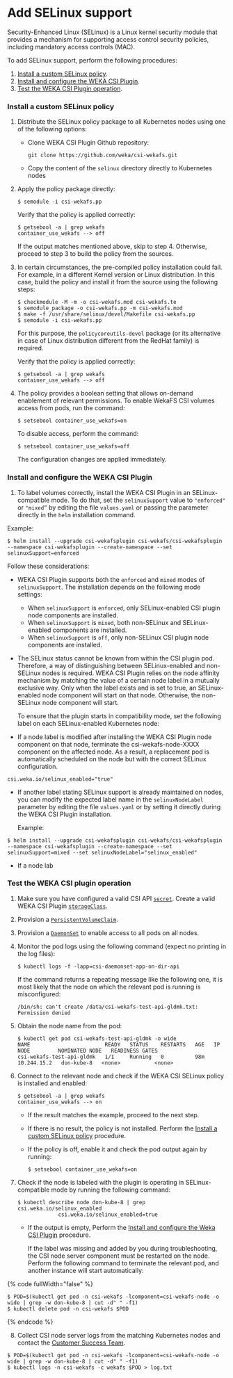 # Add SELinux support

Security-Enhanced Linux (SELinux) is a Linux kernel security module that provides a mechanism for supporting access control security policies, including mandatory access controls (MAC).

To add SELinux support, perform the following procedures:

1. [Install a custom SELinux policy](add-selinux-support.md#install-a-custom-selink-p).
2. [Install and configure the WEKA CSI Plugin](add-selinux-support.md#install-config-csi-plugin).
3. [Test the WEKA CSI Plugin operation](add-selinux-support.md#test-csi-plugin).

### Install a custom SELinux policy <a href="#install-a-custom-selink-p" id="install-a-custom-selink-p"></a>

1. Distribute the SELinux policy package to all Kubernetes nodes using one of the following options:
   *   Clone WEKA CSI Plugin Github repository:

       ```
       git clone https://github.com/weka/csi-wekafs.git
       ```
   * Copy the content of the `selinux` directory directly to Kubernetes nodes
2.  Apply the policy package directly:

    ```
    $ semodule -i csi-wekafs.pp
    ```

    Verify that the policy is applied correctly:

    ```
    $ getsebool -a | grep wekafs
    container_use_wekafs --> off
    ```

    If the output matches mentioned above, skip to step 4. Otherwise, proceed to step 3 to build the policy from the sources.
3.  In certain circumstances, the pre-compiled policy installation could fail. For example, in a different Kernel version or Linux distribution. In this case, build the policy and install it from the source using the following steps:

    ```
    $ checkmodule -M -m -o csi-wekafs.mod csi-wekafs.te
    $ semodule_package -o csi-wekafs.pp -m csi-wekafs.mod
    $ make -f /usr/share/selinux/devel/Makefile csi-wekafs.pp
    $ semodule -i csi-wekafs.pp
    ```

    For this purpose, the `policycoreutils-devel` package (or its alternative in case of Linux distribution different from the RedHat family) is required.

    Verify that the policy is applied correctly:

    ```
    $ getsebool -a | grep wekafs
    container_use_wekafs --> off
    ```
4.  The policy provides a boolean setting that allows on-demand enablement of relevant permissions. To enable WekaFS CSI volumes access from pods, run the command:

    ```
    $ setsebool container_use_wekafs=on
    ```

    To disable access, perform the command:

    ```
    $ setsebool container_use_wekafs=off
    ```

    The configuration changes are applied immediately.

### Install and configure the WEKA CSI Plugin <a href="#install-config-csi-plugin" id="install-config-csi-plugin"></a>

1. To label volumes correctly, install the WEKA CSI Plugin in an SELinux-compatible mode. To do that, set the `selinuxSupport` value to `"enforced"` or `"mixed”` by editing the file `values.yaml` or passing the parameter directly in the `helm` installation command.

Example:

```
$ helm install --upgrade csi-wekafsplugin csi-wekafs/csi-wekafsplugin --namespace csi-wekafsplugin --create-namespace --set selinuxSupport=enforced
```

Follow these considerations:

* WEKA CSI Plugin supports both the `enforced` and `mixed` modes of `selinuxSupport`. The installation depends on the following mode settings:
  * When `selinuxSupport` is `enforced`, only SELinux-enabled CSI plugin node components are installed.
  * When `selinuxSupport` is `mixed`, both non-SELinux and SELinux-enabled components are installed.
  * When `selinuxSupport` is `off`, only non-SELinux CSI plugin node components are installed.
*   The SELinux status cannot be known from within the CSI plugin pod. Therefore, a way of distinguishing between SELinux-enabled and non-SELinux nodes is required. WEKA CSI Plugin relies on the node affinity mechanism by matching the value of a certain node label in a mutually exclusive way. Only when the label exists and is set to true, an SELinux-enabled node component will start on that node. Otherwise, the non-SELinux node component will start.

    To ensure that the plugin starts in compatibility mode, set the following label on each SELinux-enabled Kubernetes node:&#x20;
* If a node label is modified after installing the WEKA CSI Plugin node component on that node, terminate the csi-wekafs-node-XXXX component on the affected node. As a result, a replacement pod is automatically scheduled on the node but with the correct SELinux configuration.

```
csi.weka.io/selinux_enabled="true"
```

*   If another label stating SELinux support is already maintained on nodes, you can modify the expected label name in the `selinuxNodeLabel` parameter by editing the file `values.yaml` or by setting it directly during the WEKA CSI Plugin installation.

    Example:

```
$ helm install --upgrade csi-wekafsplugin csi-wekafs/csi-wekafsplugin --namespace csi-wekafsplugin --create-namespace --set selinuxSupport=mixed --set selinuxNodeLabel="selinux_enabled"
```

* If a node lab

### Test the WEKA CSI plugin operation <a href="#test-csi-plugin" id="test-csi-plugin"></a>

1. Make sure you have configured a valid CSI API [`secret`](https://github.com/weka/csi-wekafs/blob/d15a5e14b53056d1d2f2f5f36fdc4534711a1756/examples/common/csi-wekafs-api-secret.yaml). Create a valid WEKA CSI Plugin [`storageClass`](https://github.com/weka/csi-wekafs/blob/main/examples/dynamic\_directory/storageclass-wekafs-dir-api.yaml).
2. Provision a [`PersistentVolumeClaim`](https://github.com/weka/csi-wekafs/blob/main/examples/dynamic\_directory/pvc-wekafs-dir-api.yaml).
3. Provision a [`DaemonSet`](https://github.com/weka/csi-wekafs/blob/main/examples/dynamic\_directory/csi-daemonset.app-on-dir-api.yaml) to enable access to all pods on all nodes.
4.  Monitor the pod logs using the following command (expect no printing in the log files):

    ```
    $ kubectl logs -f -lapp=csi-daemonset-app-on-dir-api
    ```

    If the command returns a repeating message like the following one, it is most likely that the node on which the relevant pod is running is misconfigured:

    ```
    /bin/sh: can't create /data/csi-wekafs-test-api-gldmk.txt: Permission denied
    ```
5.  Obtain the node name from the pod:

    ```
    $ kubectl get pod csi-wekafs-test-api-gldmk -o wide
    NAME                        READY   STATUS    RESTARTS   AGE   IP            NODE         NOMINATED NODE   READINESS GATES
    csi-wekafs-test-api-gldmk   1/1     Running   0          98m   10.244.15.2   don-kube-8   <none>           <none>
    ```
6.  Connect to the relevant node and check if the WEKA CSI SELinux policy is installed and enabled:

    ```
    $ getsebool -a | grep wekafs
    container_use_wekafs --> on
    ```

    * If the result matches the example, proceed to the next step.
    * If there is no result, the policy is not installed. Perform the [Install a custom SELinux policy](add-selinux-support.md#install-a-custom-selink-p) procedure.
    *   If the policy is off, enable it and check the pod output again by running:

        ```
        $ setsebool container_use_wekafs=on
        ```
7.  Check if the node is labeled with the plugin is operating in SELinux-compatible mode by running the following command:

    ```
    $ kubectl describe node don-kube-8 | grep csi.weka.io/selinux_enabled
                 csi.weka.io/selinux_enabled=true
    ```

    *   If the output is empty, Perform the [Install and configure the Weka CSI Plugin](add-selinux-support.md#install-config-csi-plugin) procedure.



        If the label was missing and added by you during troubleshooting, the CSI node server component must be restarted on the node.\
        Perform the following command to terminate the relevant pod, and another instance will start automatically:

{% code fullWidth="false" %}
```
$ POD=$(kubectl get pod -n csi-wekafs -lcomponent=csi-wekafs-node -o wide | grep -w don-kube-8 | cut -d" " -f1)
$ kubectl delete pod -n csi-wekafs $POD
```
{% endcode %}

8. Collect CSI node server logs from the matching Kubernetes nodes and contact the [Customer Success Team](../../support/getting-support-for-your-weka-system.md#contact-customer-success-team).

```
$ POD=$(kubectl get pod -n csi-wekafs -lcomponent=csi-wekafs-node -o wide | grep -w don-kube-8 | cut -d" " -f1)
$ kubectl logs -n csi-wekafs -c wekafs $POD > log.txt  
```
